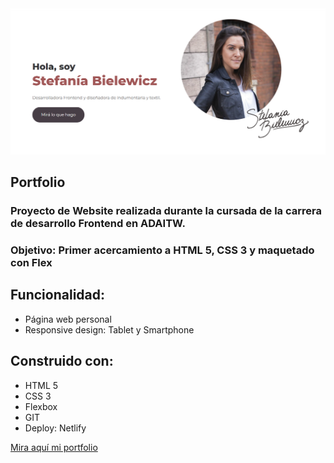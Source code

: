 ![Imagén ilustrativa de presentación del portfolio](readmeimagen.png)

## Portfolio

### Proyecto de Website realizada durante la cursada de la carrera de desarrollo Frontend en ADAITW. 
### Objetivo: Primer acercamiento a HTML 5, CSS 3 y maquetado con Flex 

## Funcionalidad:

- Página web personal
- Responsive design: Tablet y Smartphone

## Construido con:
- HTML 5
- CSS 3
- Flexbox
- GIT
- Deploy: Netlify

[Mira aquí mi portfolio](https://portfoliostefibile.netlify.app/)


